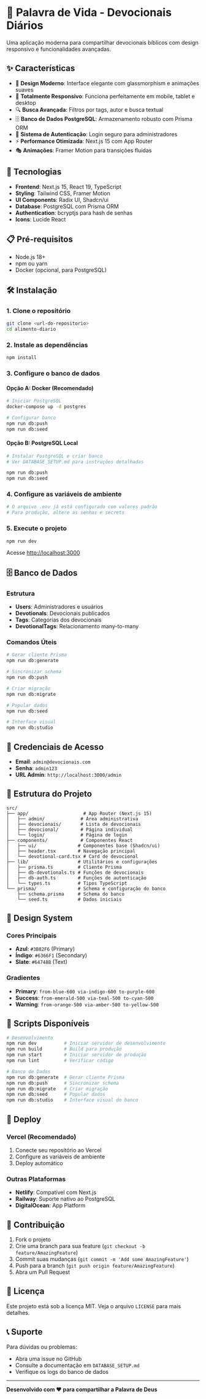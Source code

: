 # 📖 Palavra de Vida - Devocionais Diários

Uma aplicação moderna para compartilhar devocionais bíblicos com design responsivo e funcionalidades avançadas.

## ✨ Características

- 🎨 **Design Moderno**: Interface elegante com glassmorphism e animações suaves
- 📱 **Totalmente Responsivo**: Funciona perfeitamente em mobile, tablet e desktop
- 🔍 **Busca Avançada**: Filtros por tags, autor e busca textual
- 🗄️ **Banco de Dados PostgreSQL**: Armazenamento robusto com Prisma ORM
- 🔐 **Sistema de Autenticação**: Login seguro para administradores
- ⚡ **Performance Otimizada**: Next.js 15 com App Router
- 🎭 **Animações**: Framer Motion para transições fluidas

## 🚀 Tecnologias

- **Frontend**: Next.js 15, React 19, TypeScript
- **Styling**: Tailwind CSS, Framer Motion
- **UI Components**: Radix UI, Shadcn/ui
- **Database**: PostgreSQL com Prisma ORM
- **Authentication**: bcryptjs para hash de senhas
- **Icons**: Lucide React

## 📋 Pré-requisitos

- Node.js 18+
- npm ou yarn
- Docker (opcional, para PostgreSQL)

## 🛠️ Instalação

### 1. Clone o repositório

```bash
git clone <url-do-repositorio>
cd alimento-diario
```

### 2. Instale as dependências

```bash
npm install
```

### 3. Configure o banco de dados

#### Opção A: Docker (Recomendado)

```bash
# Iniciar PostgreSQL
docker-compose up -d postgres

# Configurar banco
npm run db:push
npm run db:seed
```

#### Opção B: PostgreSQL Local

```bash
# Instalar PostgreSQL e criar banco
# Ver DATABASE_SETUP.md para instruções detalhadas

npm run db:push
npm run db:seed
```

### 4. Configure as variáveis de ambiente

```bash
# O arquivo .env já está configurado com valores padrão
# Para produção, altere as senhas e secrets
```

### 5. Execute o projeto

```bash
npm run dev
```

Acesse [http://localhost:3000](http://localhost:3000)

## 🗄️ Banco de Dados

### Estrutura

- **Users**: Administradores e usuários
- **Devotionals**: Devocionais publicados
- **Tags**: Categorias dos devocionais
- **DevotionalTags**: Relacionamento many-to-many

### Comandos Úteis

```bash
# Gerar cliente Prisma
npm run db:generate

# Sincronizar schema
npm run db:push

# Criar migração
npm run db:migrate

# Popular dados
npm run db:seed

# Interface visual
npm run db:studio
```

## 🔐 Credenciais de Acesso

- **Email**: `admin@devocionais.com`
- **Senha**: `admin123`
- **URL Admin**: `http://localhost:3000/admin`

## 📁 Estrutura do Projeto

```
src/
├── app/                    # App Router (Next.js 15)
│   ├── admin/             # Área administrativa
│   ├── devocionais/       # Lista de devocionais
│   ├── devocional/        # Página individual
│   └── login/             # Página de login
├── components/            # Componentes React
│   ├── ui/               # Componentes base (Shadcn/ui)
│   ├── header.tsx        # Navegação principal
│   └── devotional-card.tsx # Card de devocional
├── lib/                  # Utilitários e configurações
│   ├── prisma.ts         # Cliente Prisma
│   ├── db-devotionals.ts # Funções de devocionais
│   ├── db-auth.ts        # Funções de autenticação
│   └── types.ts          # Tipos TypeScript
└── prisma/               # Schema e configuração do banco
    ├── schema.prisma     # Schema do banco
    └── seed.ts           # Dados iniciais
```

## 🎨 Design System

### Cores Principais

- **Azul**: `#3B82F6` (Primary)
- **Índigo**: `#6366F1` (Secondary)
- **Slate**: `#64748B` (Text)

### Gradientes

- **Primary**: `from-blue-600 via-indigo-600 to-purple-600`
- **Success**: `from-emerald-500 via-teal-500 to-cyan-500`
- **Warning**: `from-orange-500 via-amber-500 to-yellow-500`

## 🔧 Scripts Disponíveis

```bash
# Desenvolvimento
npm run dev          # Iniciar servidor de desenvolvimento
npm run build        # Build para produção
npm run start        # Iniciar servidor de produção
npm run lint         # Verificar código

# Banco de Dados
npm run db:generate  # Gerar cliente Prisma
npm run db:push      # Sincronizar schema
npm run db:migrate   # Criar migração
npm run db:seed      # Popular dados
npm run db:studio    # Interface visual do banco
```

## 🚀 Deploy

### Vercel (Recomendado)

1. Conecte seu repositório ao Vercel
2. Configure as variáveis de ambiente
3. Deploy automático

### Outras Plataformas

- **Netlify**: Compatível com Next.js
- **Railway**: Suporte nativo ao PostgreSQL
- **DigitalOcean**: App Platform

## 🤝 Contribuição

1. Fork o projeto
2. Crie uma branch para sua feature (`git checkout -b feature/AmazingFeature`)
3. Commit suas mudanças (`git commit -m 'Add some AmazingFeature'`)
4. Push para a branch (`git push origin feature/AmazingFeature`)
5. Abra um Pull Request

## 📄 Licença

Este projeto está sob a licença MIT. Veja o arquivo `LICENSE` para mais detalhes.

## 📞 Suporte

Para dúvidas ou problemas:

- Abra uma issue no GitHub
- Consulte a documentação em `DATABASE_SETUP.md`
- Verifique os logs do banco de dados

---

**Desenvolvido com ❤️ para compartilhar a Palavra de Deus**
